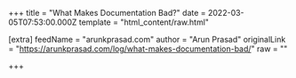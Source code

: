 
+++
title = "What Makes Documentation Bad?"
date = 2022-03-05T07:53:00.000Z
template = "html_content/raw.html"

[extra]
feedName = "arunkprasad.com"
author = "Arun Prasad"
originalLink = "https://arunkprasad.com/log/what-makes-documentation-bad/"
raw = ""

+++

